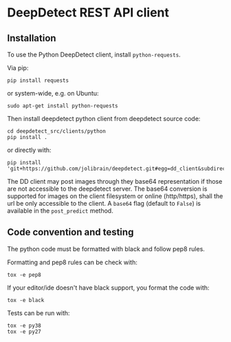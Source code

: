 # DeepDetect REST API client

## Installation

To use the Python DeepDetect client, install `python-requests`.

Via pip:
```
pip install requests
```

or system-wide, e.g. on Ubuntu:
```
sudo apt-get install python-requests
```

Then install deepdetect python client from deepdetect source code:

```
cd deepdetect_src/clients/python
pip install .
```

or directly with:

```
pip install 'git+https://github.com/jolibrain/deepdetect.git#egg=dd_client&subdirectory=clients/python'
```

The DD client may post images through they base64 representation if those are
not accessible to the deepdetect server. The base64 conversion is supported for
images on the client filesystem or online (http/https), shall the url be only
accessible to the client. A `base64` flag (default to `False`) is available in
the `post_predict` method.

## Code convention and testing

The python code must be formatted with black and follow pep8 rules.

Formatting and pep8 rules can be check with:

```
tox -e pep8
```

If your editor/ide doesn't have black support, you format the code with:

```
tox -e black
```

Tests can be run with:

```
tox -e py38
tox -e py27
```
